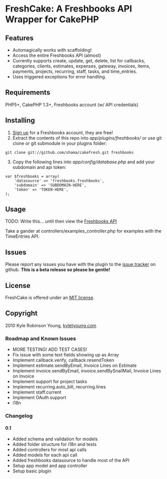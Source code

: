 # FreshCake: A Freshbooks API Wrapper for CakePHP

## Features

* Automagically works with scaffolding!
* Access the entire Freshbooks API (almost)
 * Currently supports create, update, get, delete, list for callbacks, categories, clients, estimates, expenses, gateway, invoices, items, payments, projects, recurring, staff, tasks, and time_entries.
* Uses triggered exceptions for error handling.

## Requirements

PHP5+, CakePHP 1.3+, Freshbooks account (w/ API credentials)

## Installing

  1. [Sign up](http://freshbooks.com) for a Freshbooks account, they are free!
  2. Extract the contents of this repo into *app/plugins/freshbooks/* or use git clone or git submodule in your plugins folder:
		
	git clone git://github.com/shama/cakefresh.git freshbooks

  3. Copy the following lines into *app/config/database.php* and add your subdomain and api token:

	var $freshbooks = array(
		'datasource' => 'freshbooks.freshbooks',
		'subdomain' => 'SUBDOMAIN-HERE',
		'token' => 'TOKEN-HERE',
	);

## Usage

TODO: Write this... until then view the [Freshbooks API](http://developers.freshbooks.com/)

Take a gander at controllers/examples_controller.php for examples with the TimeEntries API.

## Issues

Please report any issues you have with the plugin to the [issue tracker](http://github.com/shama/freshcake/issues) on github. **This is a beta release so please be gentle!**

## License

FreshCake is offered under an [MIT license](http://www.opensource.org/licenses/mit-license.php).

## Copyright

2010 Kyle Robinson Young, [kyletyoung.com](http://kyletyoung.com)

### Roadmap and Known Issues

* MORE TESTING! ADD TEST CASES!
* Fix issue with some text fields showing up as Array
* Implement callback.verify, callback.resendToken
* Implement estimate.sendByEmail, Invoice Lines on Estimate
* Implement invoice.sendByEmail, invoice.sendBySnailMail, Invoice Lines on Invoice
* Implement support for project tasks
* Implement recurring.auto_bill, recurring.lines
* Implement staff.current
* Implement OAuth support
* i18n

### Changelog

#### 0.1

* Added schema and validation for models
* Added folder structure for i18n and tests
* Added controllers for most api calls
* Added models for each api call
* Added freshbooks datasource to handle most of the API
* Setup app model and app controller
* Setup basic plugin
